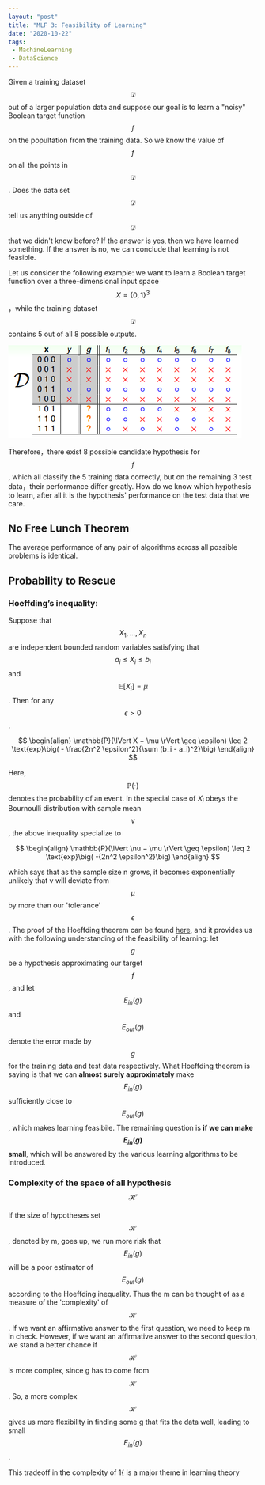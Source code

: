 ```yaml
---
layout: "post"
title: "MLF 3: Feasibility of Learning"
date: "2020-10-22"
tags:
 - MachineLearning
 - DataScience
---
```


Given a training dataset $$\mathcal{D}$$ out of a larger population data and suppose our goal is to learn a "noisy" Boolean target function $$f$$ on the popultation from the training data. So we
know the value of $$f$$ on all the points in $$\mathcal{D}$$. Does the data set $$\mathcal{D}$$ tell us anything outside of $$\mathcal{D}$$ that we didn't know
before? If the answer is yes, then we have learned something. If the answer is no, we can conclude that learning is not feasible.

Let us consider the following example: we want to learn a Boolean target function over a three-dimensional input space $$X = \{0, 1\}^3$$，while the training dataset $$\mathcal{D}$$ contains 5 out of all 8 possible outputs. 

![img](/assets/img/5b556fd8bc76d.png)

Therefore，there exist 8 possible candidate hypothesis for $$f$$, which all classify the 5 training data correctly, but on the remaining 3 test data，their performance differ greatly. How do we know which hypothesis to learn, after all it is the hypothesis' performance on the test data that we care. 

## No Free Lunch Theorem

The average performance of any pair of algorithms across all possible problems is identical.

## Probability to Rescue

### Hoeffding’s inequality:

Suppose that $$X_1,...,X_n$$ are independent bounded random variables satisfying that $$a_i \leq X_i \leq b_i$$ and $$\mathbb{E}[X_i] = \mu$$. Then for any $$\epsilon >0$$,

$$
\begin{align}
\mathbb{P}(\lVert X − \mu \rVert \geq \epsilon) \leq 2 \text{exp}\big( - \frac{2n^2 \epsilon^2}{\sum (b_i - a_i)^2}\big)
\end{align}
$$

Here, $$\mathbb{P}(\cdot)$$ denotes the probability of an event. In the special case of $X_i$ obeys the Bournoulli distribution with sample mean $$\nu$$, the above inequality specialize to

$$
\begin{align}
\mathbb{P}(\lVert \nu − \mu \rVert \geq \epsilon) \leq 2 \text{exp}\big( -{2n^2 \epsilon^2}\big)
\end{align}
$$

which says that as the sample size n grows, it becomes exponentially unlikely that v will deviate from $$\mu$$ by more than our 'tolerance' $$\epsilon$$. The proof of the Hoeffding theorem can be found [here](/assets/pdf/hoeffding.pdf), and it provides us with the following understanding of the feasibility of learning: let $$g$$ be a hypothesis approximating our target $$f$$, and let $$ E_{in}(g) $$ and $$E_{out}(g)$$ denote the error made by $$g$$ for the training data and test data respectively. What Hoeffding theorem is saying is that we can **almost surely approximately** make $$ E_{in}(g) $$ sufficiently close to $$E_{out}(g)$$, which makes learning feasibile. The remaining question is **if we can make $$E_{in}(g)$$ small**, which will be answered by the various learning algorithms to be introduced.

### Complexity of the space of all hypothesis $$\mathcal{H}$$

If the size of hypotheses set $$\mathcal{H}$$, denoted by m, goes up, we run more risk that $$E_{in}(g)$$ will be a poor estimator of $$E_{out}(g)$$ according to the Hoeffding inequality. Thus the m can be thought of as a measure of the 'complexity' of $$\mathcal{H}$$. If we want an affirmative answer to the first
question, we need to keep m in check. However, if we want
an affirmative answer to the second question, we stand a better chance if $$\mathcal{H}$$
is more complex, since g has to come from $$\mathcal{H}$$. So, a more complex $$\mathcal{H}$$ gives us
more flexibility in finding some g that fits the data well, leading to small $$E_{in}(g)$$.

This tradeoff in the complexity of 1{ is a major theme in learning theory
